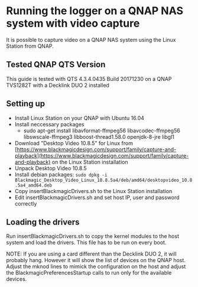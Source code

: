 # Running the logger on a QNAP NAS system with video capture

It is possible to capture video on a QNAP NAS system using the Linux Station from QNAP.

## Tested QNAP QTS Version

This guide is tested with QTS 4.3.4.0435 Build 20171230 on a QNAP TVS1282T with a Decklink DUO 2 installed

## Setting up

- Install Linux Station on your QNAP with Ubuntu 16.04
- Install neccessary packages
    - sudo apt-get install libavformat-ffmpeg56 libavcodec-ffmpeg56 libswscale-ffmpeg3 libboost-thread1.58.0 openjdk-8-jre libgl1
- Download "Desktop Video 10.8.5" for Linux from [https://www.blackmagicdesign.com/support/family/capture-and-playback](https://www.blackmagicdesign.com/support/family/capture-and-playback) on the Linux Station installation
- Unpack Desktop Video 10.8.5
- Install debian packages: `sudo dpkg -i Blackmagic_Desktop_Video_Linux_10.8.5a4/deb/amd64/desktopvideo_10.8.5a4_amd64.deb`
- Copy insertBlackmagicDrivers.sh to the Linux Station installation
- Edit insertBlackmagicDrivers.sh and set host IP, user and password correctly

## Loading the drivers

Run insertBlackmagicDrivers.sh to copy the kernel modules to the host system and load the drivers. This file has to be run on every boot.

NOTE: If you are using a card different than the Decklink DUO 2, it will probably hang. However it will show the list of devices on the QNAP host. Adjust the mknod lines to mimick the configuration on the host and adjust the BlackmagicPreferencesStartup calls to run only for the available devices.



